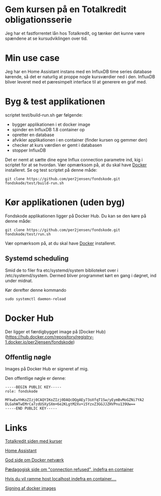 # Gem kursen på en Totalkredit obligationsserie

Jeg har et fastforrentet lån hos Totalkredit, og tænker det kunne være spændene at se kursudviklingen over tid.

# Min use case
Jeg har en Home Assistant instans med en InfluxDB time series database kørende, så det er naturlig at proppe nogle kursværdier ned i den.
InfluxDB bliver leveret med et pæresimpelt interface til at generere en graf med.

# Byg & test applikationen

scriptet test/build-run.sh gør følgende:

  - bygger applikationen i et docker image
  - spinder en InfluxDB 1.8 container op
  - opretter en database
  - afvikler applikationen i en container (finder kursen og gemmer den)
  - checker at kurs værdien er gemt i databasen
  - stopper InfluxDB

Det er nemt at sætte dine egne Influx connection parametre ind, kig i scriptet for at se hvordan.
Vær opmærksom på, at du skal have [Docker](https://www.docker.com/) installeret.
Se og test scriptet på denne måde:

````
git clone https://github.com/per2jensen/fondskode.git
fondskode/test/build-run.sh
````

# Kør applikationen (uden byg)

Fondskode applikationen ligger på Docker Hub. Du kan se den køre på denne måde:

````
git clone https://github.com/per2jensen/fondskode.git
fondskode/test/run.sh
````
Vær opmærksom på, at du skal have [Docker](https://www.docker.com/) installeret.

## Systemd scheduling
Smid de to filer fra etc/systemd/system biblioteket over i /etc/systemd/system.
Dermed bliver programmet kørt en gang i døgnet, ind under midnat.

Kør derefter denne kommando
````
sudo systemctl daemon-reload 
````

# Docker Hub

Der ligger et færdigbygget image på [Docker Hub)(https://hub.docker.com/repository/registry-1.docker.io/per2jensen/fondskode)

## Offentlig nøgle
Images på Docker Hub er signeret af mig.

Den offentlige nøgle er denne:
````
-----BEGIN PUBLIC KEY-----
role: fondskode

MFkwEwYHKoZIzj0CAQYIKoZIzj0DAQcDQgAEy73oXfqT1Sw/yEymBvMoGZNi7YA2
DLGahWTwEMrCa7zdUSXySXm+6e2KLgtM2Xv+i5YzxZ3GGJJZHVPnu139Uw==
-----END PUBLIC KEY-----
````
# Links

  [Totalkredit siden med kurser](https://netbank.totalkredit.dk/netbank/showStockExchangeInternal.do)
  
  [Home Assistant](https://www.home-assistant.io/)
  
  [God side om Docker netværk](https://www.tutorialworks.com/container-networking/)
  
  [Pædagogisk side om "connection refused", indefra en container](https://pythonspeed.com/articles/docker-connection-refused/)

  [Hvis du vil ramme host localhost indefra en container....](https://www.cloudsavvyit.com/14114/how-to-connect-to-localhost-within-a-docker-container/)

  [Signing af docker images](https://betterprogramming.pub/docker-content-trust-security-digital-signatures-eeae9348140d)